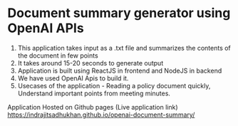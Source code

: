 # Document summary generator using OpenAI APIs
 1. This application takes input as a .txt file and summarizes the contents of the document in few points
2. It takes around 15-20 seconds to generate output
 3. Application is built using ReactJS in frontend and NodeJS in backend
 4. We have used OpenAI Apis to build it.
 5. Usecases of the application - Reading a policy document quickly, Understand important points from meeting minutes.

 Application Hosted on Github pages (Live application link)
 https://indrajitsadhukhan.github.io/openai-document-summary/
 